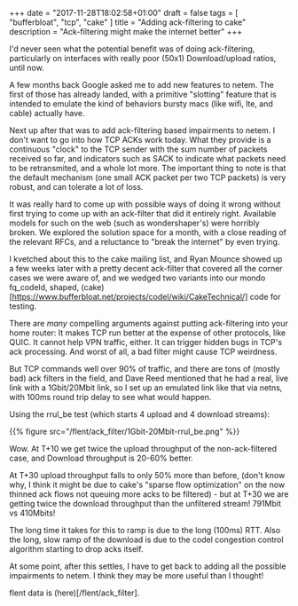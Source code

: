 +++
date = "2017-11-28T18:02:58+01:00"
draft = false
tags = [ "bufferbloat", "tcp", "cake" ]
title = "Adding ack-filtering to cake"
description = "Ack-filtering might make the internet better"
+++

I'd never seen what the potential benefit was of doing ack-filtering,
particularly on interfaces with really poor (50x1) Download/upload ratios, until
now.

A few months back Google asked me to add new features to netem. The first of
those has already landed, with a primitive "slotting" feature that is intended
to emulate the kind of behaviors bursty macs (like wifi, lte, and cable)
actually have.

Next up after that was to add ack-filtering based impairments to netem. I don't
want to go into how TCP ACKs work today. What they provide is a continuous
"clock" to the TCP sender with the sum number of packets received so far, and
indicators such as SACK to indicate what packets need to be retransmited, and a
whole lot more. The important thing to note is that the default mechanism (one
small ACK packet per two TCP packets) is very robust, and can tolerate a lot of
loss.

It was really hard to come up with possible ways of doing it wrong without first
trying to come up with an ack-filter that did it entirely right. Available
models for such on the web (such as wondershaper's) were horribly broken. We
explored the solution space for a month, with a close reading of the relevant
RFCs, and a reluctance to "break the internet" by even trying.

I kvetched about this to the cake mailing list, and Ryan Mounce showed up a few
weeks later with a pretty decent ack-filter that covered all the corner cases we
were aware of, and we wedged two variants into our mondo fq_codeld, shaped,
(cake)[https://www.bufferbloat.net/projects/codel/wiki/CakeTechnical/] code for
testing.

There are *many* compelling arguments against putting ack-filtering into your
home router: It makes TCP run better at the expense of other protocols, like
QUIC. It cannot help VPN traffic, either. It can trigger hidden bugs in TCP's
ack processing. And worst of all, a bad filter might cause TCP weirdness.

But TCP commands well over 90% of traffic, and there are tons of (mostly bad)
ack filters in the field, and Dave Reed mentioned that he had a real, live link
with a 1Gbit/20Mbit link, so I set up an emulated link like that via netns, with
100ms round trip delay to see what would happen.

Using the rrul_be test (which starts 4 upload and 4 download streams):

{{% figure src="/flent/ack_filter/1Gbit-20Mbit-rrul_be.png" %}}

Wow. At T+10 we get twice the upload throughput of the non-ack-filtered case, and
Download throughput is 20-60% better.

At T+30 upload throughput falls to only 50% more than before, (don't know why, I
think it might be due to cake's "sparse flow optimization" on the now thinned
ack flows not queuing more acks to be filtered) - but at T+30 we are getting
twice the download throughput than the unfiltered stream! 791Mbit vs 410Mbits!

The long time it takes for this to ramp is due to the long (100ms) RTT. Also
the long, slow ramp of the download is due to the codel congestion control
algorithm starting to drop acks itself.

At some point, after this settles, I have to get back to adding all the possible
impairments to netem. I think they may be more useful than I thought!

flent data is (here)[/flent/ack_filter].

